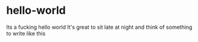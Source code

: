 # hello-world
Its a fucking hello world
It's great to sit late at night and think of something to write like this
